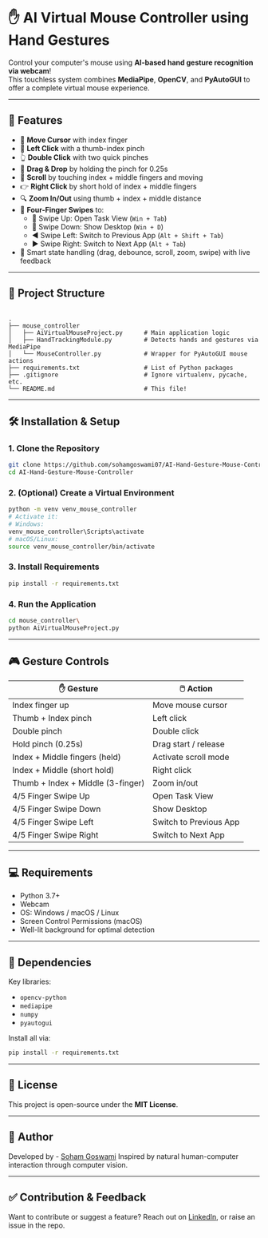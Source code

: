 # ✋ AI Virtual Mouse Controller using Hand Gestures

Control your computer's mouse using **AI-based hand gesture recognition via webcam**!  
This touchless system combines **MediaPipe**, **OpenCV**, and **PyAutoGUI** to offer a complete virtual mouse experience.

---

## 🚀 Features

- 🎯 **Move Cursor** with index finger
- 🤏 **Left Click** with a thumb-index pinch
- 👆 **Double Click** with two quick pinches
- 🧲 **Drag & Drop** by holding the pinch for 0.25s
- 📜 **Scroll** by touching index + middle fingers and moving
- 👉 **Right Click** by short hold of index + middle fingers
- 🔍 **Zoom In/Out** using thumb + index + middle distance
- 🧭 **Four-Finger Swipes** to:
  - 🔼 Swipe Up: Open Task View (`Win + Tab`)
  - 🔽 Swipe Down: Show Desktop (`Win + D`)
  - ◀️ Swipe Left: Switch to Previous App (`Alt + Shift + Tab`)
  - ▶️ Swipe Right: Switch to Next App (`Alt + Tab`)
- 🧠 Smart state handling (drag, debounce, scroll, zoom, swipe) with live feedback

---

## 📂 Project Structure

```

.
├── mouse_controller
│   ├── AiVirtualMouseProject.py      # Main application logic
│   ├── HandTrackingModule.py         # Detects hands and gestures via MediaPipe
│   └── MouseController.py            # Wrapper for PyAutoGUI mouse actions
├── requirements.txt                  # List of Python packages
├── .gitignore                        # Ignore virtualenv, pycache, etc.
└── README.md                         # This file!

````

---

## 🛠 Installation & Setup

### 1. Clone the Repository
```bash
git clone https://github.com/sohamgoswami07/AI-Hand-Gesture-Mouse-Controller.git
cd AI-Hand-Gesture-Mouse-Controller
````

### 2. (Optional) Create a Virtual Environment

```bash
python -m venv venv_mouse_controller
# Activate it:
# Windows:
venv_mouse_controller\Scripts\activate
# macOS/Linux:
source venv_mouse_controller/bin/activate
```

### 3. Install Requirements

```bash
pip install -r requirements.txt
```

### 4. Run the Application

```bash
cd mouse_controller\
python AiVirtualMouseProject.py
```

---

## 🎮 Gesture Controls

| ✋ Gesture                        | 🖱️ Action             |
| --------------------------------- | ---------------------- |
| Index finger up                   | Move mouse cursor      |
| Thumb + Index pinch               | Left click             |
| Double pinch                      | Double click           |
| Hold pinch (0.25s)                | Drag start / release   |
| Index + Middle fingers (held)     | Activate scroll mode   |
| Index + Middle (short hold)       | Right click            |
| Thumb + Index + Middle (3-finger) | Zoom in/out            |
| 4/5 Finger Swipe Up               | Open Task View         |
| 4/5 Finger Swipe Down             | Show Desktop           |
| 4/5 Finger Swipe Left             | Switch to Previous App |
| 4/5 Finger Swipe Right            | Switch to Next App     |

---

## 💻 Requirements

* Python 3.7+
* Webcam
* OS: Windows / macOS / Linux
* Screen Control Permissions (macOS)
* Well-lit background for optimal detection

---

## 🧪 Dependencies

Key libraries:

* `opencv-python`
* `mediapipe`
* `numpy`
* `pyautogui`

Install all via:

```bash
pip install -r requirements.txt
```

---

## 📄 License

This project is open-source under the **MIT License**.

---

## 🙌 Author

Developed by - [Soham Goswami](https://www.linkedin.com/in/soham-python-developer/)
Inspired by natural human-computer interaction through computer vision.

---

## ✅ Contribution & Feedback

Want to contribute or suggest a feature?
Reach out on [LinkedIn](https://www.linkedin.com/in/soham-python-developer/), or raise an issue in the repo.

```

